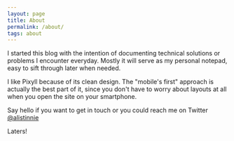```yaml
---
layout: page
title: About
permalink: /about/
tags: about
---
```

I started this blog with the intention of documenting technical solutions or problems I encounter everyday. Mostly it will serve as my personal notepad, easy to sift through later when needed.

I like Pixyll because of its clean design. The "mobile's first" approach is actually the best part of it, since you don't have to worry about layouts at all when you open the site on your smartphone.

Say hello if you want to get in touch or you could reach me on Twitter [@alistinnie](https://twitter.com/alistinnie)

Laters!
